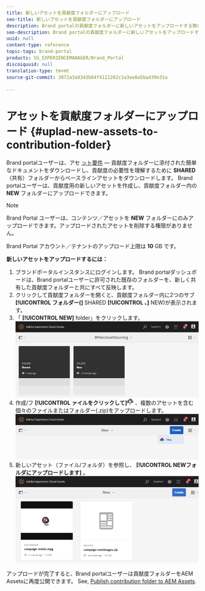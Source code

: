```yaml
---
title: 新しいアセットを貢献度フォルダーにアップロード
seo-title: 新しいアセットを貢献度フォルダーにアップロード
description: Brand portalの貢献度フォルダーに新しいアセットをアップロードする際のインサイトを得ます。
seo-description: Brand portalの貢献度フォルダーに新しいアセットをアップロードする際のインサイトを得ます。
uuid: null
content-type: reference
topic-tags: brand-portal
products: SG_EXPERIENCEMANAGER/Brand_Portal
discoiquuid: null
translation-type: tm+mt
source-git-commit: 3072a3a9343b64f4121262c1a3ee8a5ba439e31a

---
```



# アセットを貢献度フォルダーにアップロード {#uplad-new-assets-to-contribution-folder}

Brand portalユーザーは、アセ [ット要件](brand-portal-download-asset-requirements.md) — 貢献度フォルダーに添付された簡単なドキュメントをダウンロードし、貢献度の必要性を理解するために **SHARED** （共有）フォルダーからベースラインアセットをダウンロードします。
Brand portalユーザーは、貢献度用の新しいアセットを作成し、貢献度フォルダー内の **NEW** フォルダーにアップロードできます。

>[!NOTE]
>
>Brand Portal ユーザーは、コンテンツ／アセットを **NEW** フォルダーにのみアップロードできます。アップロードされたアセットを削除する権限がありません。
>
>Brand Portal アカウント／テナントのアップロード上限は **10** GB です。


**新しいアセットをアップロードするには：**

1. ブランドポータルインスタンスにログインします。
Brand portalダッシュボードは、Brand portalユーザーに許可された既存のフォルダーを、新しく共有した貢献度フォルダーと共にすべて反映します。
1. クリックして貢献度フォルダーを開くと、貢献度フォルダー内に2つのサブ&#x200B;**[!UICONTROL フォルダー(]** SHARED **[!UICONTROL 、]** NEW)が表示されます。
1. 「 **[!UICONTROL NEW]** folder」をクリックします。
   ![](assets/upload-new-assets1.png)
1. 作成/フ **[!UICONTROL ァイルをクリックして]**![](assets/upload.png) 、複数のアセットを含む個々のファイルまたはフォルダー(.zip)をアップロードします。
   ![](assets/upload-new-assets2.png)
1. 新しいアセット（ファイル/フォルダ）を参照し、 **[!UICONTROL NEWフォルダにアップロードします]** 。
   ![](assets/upload-new-assets3.png)

アップロードが完了すると、Brand portalユーザーは貢献度フォルダーをAEM Assetsに再度公開できます。 See, [Publish contribution folder to AEM Assets](brand-portal-publish-contribution-folder-to-aem-assets.md).